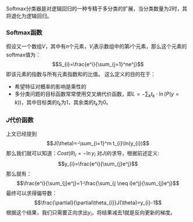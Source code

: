 Softmax分类器是对逻辑回归的一种专精于多分类的扩展，当分类数量为2时，其将退化为逻辑回归。

### Softmax函数
假设又一个数组$V$，其中有$n$个元素，$V_{i}$表示数组中的第$i$个元素，那么这个元素的softmax值为：$$S_{i}=\frac{e^i}{\sum_{j=1}^ne^j}$$即该元素的指数与所有元素指数和的比值。
这么定义的目的在于：
- 希望特征对概率的影响是乘性的
- 多分类问题的目标函数常常使用交叉熵代价函数，即$L=-\sum_{k}t_{k}\cdot \ln(P(y=k))$，其中目标类的$t_{k}$为1，其余类的$t_{k}$为0。

### $J$代价函数
上文已经提到$$J(\theta)=-\sum_{i=1}^m t_{i}\ln(y_{i})$$那么我们就可以知道：$Cost(\theta)_{i}=-\ln y_{i}$
对$J(\theta)$求导，根据前述定义:$$y_{i}=\frac{e^i}{\sum_{j}e^j}$$那么就有：$$\frac{e^i}{\sum_{j}e^j}=1-\frac{\sum_{j \neq i}e^j}{\sum_{j}e^j}$$最终可以求得偏导数：$$\frac{\partial}{\partial\theta_{i}}J(\theta)=y_{i}-1$$根据这个结果，我们只需要正向求出$y_{i}$，将结果减去1就是反向更新的梯度。

